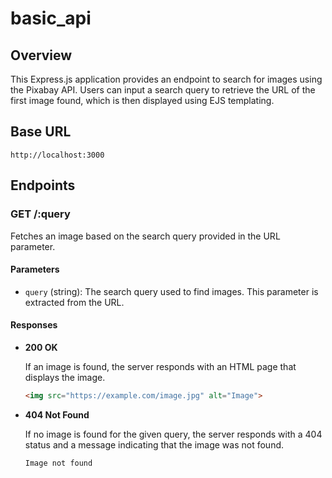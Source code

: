 # basic_api
## Overview

This Express.js application provides an endpoint to search for images using the Pixabay API. Users can input a search query to retrieve the URL of the first image found, which is then displayed using EJS templating.

## Base URL

`http://localhost:3000`

## Endpoints

### GET /:query

Fetches an image based on the search query provided in the URL parameter.

#### Parameters

- `query` (string): The search query used to find images. This parameter is extracted from the URL.

#### Responses

- **200 OK**

  If an image is found, the server responds with an HTML page that displays the image.

  ```html
  <img src="https://example.com/image.jpg" alt="Image">

- **404 Not Found**

    If no image is found for the given query, the server responds with a 404 status and a message indicating that the image was not found.
    
      Image not found

